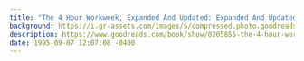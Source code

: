 ```yaml
---
title: "The 4 Hour Workweek, Expanded And Updated: Expanded And Updated, With Over 100 New Pages Of Cutting Edge Content"
background: https://i.gr-assets.com/images/S/compressed.photo.goodreads.com/books/1503703565l/8205855._SY75_.jpg
description: https://www.goodreads.com/book/show/8205855-the-4-hour-workweek-expanded-and-updated
date: 1995-09-07 12:07:08 -0400
---
```

